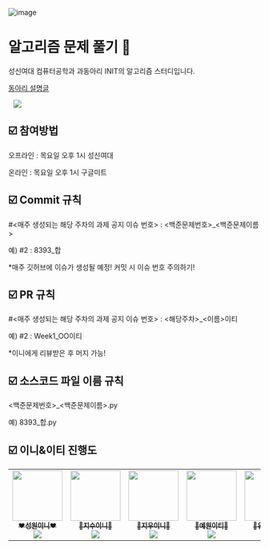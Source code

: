 ![image](https://user-images.githubusercontent.com/86403488/227709165-3b211671-4642-4186-abfa-fb4ae5b4a52f.png)
# 알고리즘 문제 풀기 💯
성신여대 컴퓨터공학과 과동아리 INIT의 알고리즘 스터디입니다.

[동아리 설명글](https://breezy-freckle-2c2.notion.site/init-4-37f2f228d6a04e5b992d07cb2921d178)


<a href="https://www.instagram.com/sswu_init/">
    <img 
        src="http://img.shields.io/badge/-Instagram-black?style=flat?style=flat&logo=Instagram&link=https://www.instagram.com/sswu_init/"
        style="height : auto; margin-left : 10px; margin-right : 10px;"/>
</a>

## ☑️ 참여방법
오프라인 : 목요일 오후 1시 성신여대

온라인 : 목요일 오후 1시 구글미트

## ☑️ Commit 규칙
#<매주 생성되는 해당 주차의 과제 공지 이슈 번호> : <백준문제번호>_<백준문제이름>

예) #2 : 8393_합

*매주 깃허브에 이슈가 생성될 예정! 커밋 시 이슈 번호 주의하기!

## ☑️ PR 규칙
#<매주 생성되는 해당 주차의 과제 공지 이슈 번호> : <해당주차>_<이름>이티

예) #2 : Week1_OO이티

*이니에게 리뷰받은 후 머지 가능!

## ☑️ 소스코드 파일 이름 규칙
<백준문제번호>_<백준문제이름>.py

예) 8393_합.py

## ☑️ 이니&이티 진행도

<table>
  <tr>         
      <td align="center"><a href="https://github.com/Suanna01">
        <img src="https://avatars.githubusercontent.com/u/86403488?v=4" width="100px;" alt=""/><br /><sub>
        <b>❤️성원이니❤️</b><br>
        <img src="https://us-central1-progress-markdown.cloudfunctions.net/progress/0"/></sub></a><br />
     </td>         
      <td align="center"><a href="https://github.com/plum-king">
        <img src="https://avatars.githubusercontent.com/u/77599304?v=4" width="100px;" alt=""/><br /><sub>
        <b>🧡지수이니🧡</b><br>
        <img src="https://us-central1-progress-markdown.cloudfunctions.net/progress/0"/></sub></a><br />
     </td>
      <td align="center"><a href="https://github.com/leejw-lu">
        <img src="https://avatars.githubusercontent.com/u/61766218?v=4" width="100px;" alt=""/><br /><sub>
        <b>💛지우이니💛</b><br>
        <img src="https://us-central1-progress-markdown.cloudfunctions.net/progress/0"/></sub></a><br />
     </td>      
      <td align="center"><a href="https://github.com/yewonahn">
        <img src="https://avatars.githubusercontent.com/u/78153914?v=4" width="100px;" alt=""/><br /><sub>
        <b>💚예원이티💚</b><br>
        <img src="https://us-central1-progress-markdown.cloudfunctions.net/progress/0"/></sub></a><br />
     </td>     
      <td align="center"><a href="https://github.com/yjhss">
        <img src="https://avatars.githubusercontent.com/u/113293370?v=4" width="100px;" alt=""/><br /><sub>
        <b>💙유진이티💙</b><br>
        <img src="https://us-central1-progress-markdown.cloudfunctions.net/progress/10"/></sub></a><br />
     </td>         
      <td align="center"><a href="https://github.com/SeongJoonhee">
        <img src="https://avatars.githubusercontent.com/u/98799034?v=4" width="100px;" alt=""/><br /><sub>
        <b>💜준희이티💜</b><br>
        <img src="https://us-central1-progress-markdown.cloudfunctions.net/progress/0"/></sub></a><br />
     </td>         
      <td align="center"><a href="https://github.com/ziy00n">
        <img src="https://avatars.githubusercontent.com/u/80970422?v=4" width="100px;" alt=""/><br /><sub>
        <b>🖤지윤이티🖤</b><br>
        <img src="https://us-central1-progress-markdown.cloudfunctions.net/progress/10"/></sub></a><br />
     </td>         
  </tr>
</table><br />
